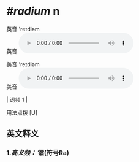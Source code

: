 # ***\#radium*** n
英音 'reɪdiəm  
英音
<audio src="./media/radium-B.aac" controls="controls"></audio>

美音 'reɪdiəm  
美音
<audio src="./media/radium.aac" controls="controls"></audio>



| 词频 1 |  

用法点拨  [U]

英文释义
---
### 1.*高义频：* **镭(符号Ra)**  


